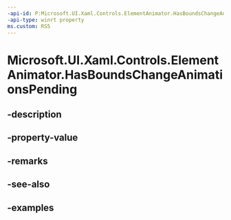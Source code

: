 ```yaml
---
-api-id: P:Microsoft.UI.Xaml.Controls.ElementAnimator.HasBoundsChangeAnimationsPending
-api-type: winrt property
ms.custom: RS5
---
```


<!-- Property syntax.
protected bool HasBoundsChangeAnimationsPending { get; }
-->

# Microsoft.UI.Xaml.Controls.ElementAnimator.HasBoundsChangeAnimationsPending

## -description

## -property-value

## -remarks

## -see-also

## -examples

